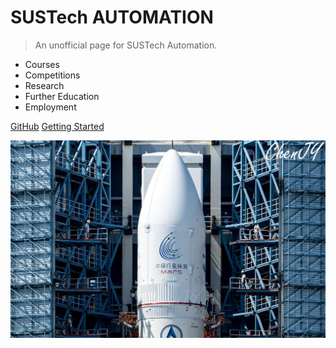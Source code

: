 <!-- _coverpage.md -->

# SUSTech AUTOMATION

> An unofficial page for SUSTech Automation. 
- Courses
- Competitions
- Research
- Further Education
- Employment

[GitHub](https://github.com/squarezhong/SUSTech-Automation)
[Getting Started](/README.md)

<!-- background image -->

![](img/rocket.jpg)